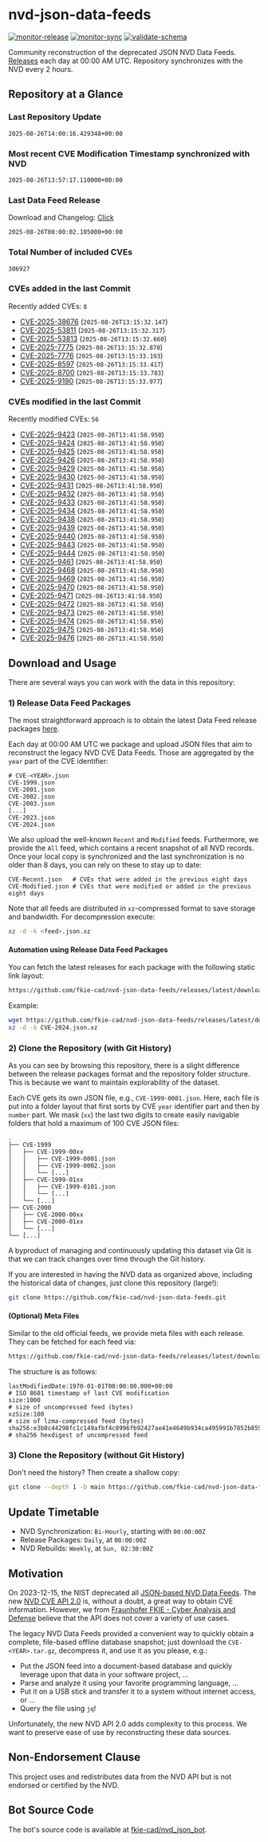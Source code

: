 # nvd-json-data-feeds

[![monitor-release](https://github.com/fkie-cad/nvd-json-data-feeds/actions/workflows/monitor_release.yml/badge.svg)](https://github.com/fkie-cad/nvd-json-data-feeds/actions/workflows/monitor_release.yml)
[![monitor-sync](https://github.com/fkie-cad/nvd-json-data-feeds/actions/workflows/monitor_sync.yml/badge.svg)](https://github.com/fkie-cad/nvd-json-data-feeds/actions/workflows/monitor_sync.yml)
[![validate-schema](https://github.com/fkie-cad/nvd-json-data-feeds/actions/workflows/validate_schema.yml/badge.svg)](https://github.com/fkie-cad/nvd-json-data-feeds/actions/workflows/validate_schema.yml)

Community reconstruction of the deprecated JSON NVD Data Feeds.
[Releases](https://github.com/fkie-cad/nvd-json-data-feeds/releases/latest) each day at 00:00 AM UTC.
Repository synchronizes with the NVD every 2 hours.

## Repository at a Glance

### Last Repository Update

```plain
2025-08-26T14:00:16.429348+00:00
```

### Most recent CVE Modification Timestamp synchronized with NVD

```plain
2025-08-26T13:57:17.110000+00:00
```

### Last Data Feed Release

Download and Changelog: [Click](https://github.com/fkie-cad/nvd-json-data-feeds/releases/latest)

```plain
2025-08-26T00:00:02.105000+00:00
```

### Total Number of included CVEs

```plain
306927
```

### CVEs added in the last Commit

Recently added CVEs: `8`

- [CVE-2025-38676](CVE-2025/CVE-2025-386xx/CVE-2025-38676.json) (`2025-08-26T13:15:32.147`)
- [CVE-2025-53811](CVE-2025/CVE-2025-538xx/CVE-2025-53811.json) (`2025-08-26T13:15:32.317`)
- [CVE-2025-53813](CVE-2025/CVE-2025-538xx/CVE-2025-53813.json) (`2025-08-26T13:15:32.660`)
- [CVE-2025-7775](CVE-2025/CVE-2025-77xx/CVE-2025-7775.json) (`2025-08-26T13:15:32.870`)
- [CVE-2025-7776](CVE-2025/CVE-2025-77xx/CVE-2025-7776.json) (`2025-08-26T13:15:33.193`)
- [CVE-2025-8597](CVE-2025/CVE-2025-85xx/CVE-2025-8597.json) (`2025-08-26T13:15:33.417`)
- [CVE-2025-8700](CVE-2025/CVE-2025-87xx/CVE-2025-8700.json) (`2025-08-26T13:15:33.783`)
- [CVE-2025-9190](CVE-2025/CVE-2025-91xx/CVE-2025-9190.json) (`2025-08-26T13:15:33.977`)


### CVEs modified in the last Commit

Recently modified CVEs: `56`

- [CVE-2025-9423](CVE-2025/CVE-2025-94xx/CVE-2025-9423.json) (`2025-08-26T13:41:58.950`)
- [CVE-2025-9424](CVE-2025/CVE-2025-94xx/CVE-2025-9424.json) (`2025-08-26T13:41:58.950`)
- [CVE-2025-9425](CVE-2025/CVE-2025-94xx/CVE-2025-9425.json) (`2025-08-26T13:41:58.950`)
- [CVE-2025-9426](CVE-2025/CVE-2025-94xx/CVE-2025-9426.json) (`2025-08-26T13:41:58.950`)
- [CVE-2025-9429](CVE-2025/CVE-2025-94xx/CVE-2025-9429.json) (`2025-08-26T13:41:58.950`)
- [CVE-2025-9430](CVE-2025/CVE-2025-94xx/CVE-2025-9430.json) (`2025-08-26T13:41:58.950`)
- [CVE-2025-9431](CVE-2025/CVE-2025-94xx/CVE-2025-9431.json) (`2025-08-26T13:41:58.950`)
- [CVE-2025-9432](CVE-2025/CVE-2025-94xx/CVE-2025-9432.json) (`2025-08-26T13:41:58.950`)
- [CVE-2025-9433](CVE-2025/CVE-2025-94xx/CVE-2025-9433.json) (`2025-08-26T13:41:58.950`)
- [CVE-2025-9434](CVE-2025/CVE-2025-94xx/CVE-2025-9434.json) (`2025-08-26T13:41:58.950`)
- [CVE-2025-9438](CVE-2025/CVE-2025-94xx/CVE-2025-9438.json) (`2025-08-26T13:41:58.950`)
- [CVE-2025-9439](CVE-2025/CVE-2025-94xx/CVE-2025-9439.json) (`2025-08-26T13:41:58.950`)
- [CVE-2025-9440](CVE-2025/CVE-2025-94xx/CVE-2025-9440.json) (`2025-08-26T13:41:58.950`)
- [CVE-2025-9443](CVE-2025/CVE-2025-94xx/CVE-2025-9443.json) (`2025-08-26T13:41:58.950`)
- [CVE-2025-9444](CVE-2025/CVE-2025-94xx/CVE-2025-9444.json) (`2025-08-26T13:41:58.950`)
- [CVE-2025-9461](CVE-2025/CVE-2025-94xx/CVE-2025-9461.json) (`2025-08-26T13:41:58.950`)
- [CVE-2025-9468](CVE-2025/CVE-2025-94xx/CVE-2025-9468.json) (`2025-08-26T13:41:58.950`)
- [CVE-2025-9469](CVE-2025/CVE-2025-94xx/CVE-2025-9469.json) (`2025-08-26T13:41:58.950`)
- [CVE-2025-9470](CVE-2025/CVE-2025-94xx/CVE-2025-9470.json) (`2025-08-26T13:41:58.950`)
- [CVE-2025-9471](CVE-2025/CVE-2025-94xx/CVE-2025-9471.json) (`2025-08-26T13:41:58.950`)
- [CVE-2025-9472](CVE-2025/CVE-2025-94xx/CVE-2025-9472.json) (`2025-08-26T13:41:58.950`)
- [CVE-2025-9473](CVE-2025/CVE-2025-94xx/CVE-2025-9473.json) (`2025-08-26T13:41:58.950`)
- [CVE-2025-9474](CVE-2025/CVE-2025-94xx/CVE-2025-9474.json) (`2025-08-26T13:41:58.950`)
- [CVE-2025-9475](CVE-2025/CVE-2025-94xx/CVE-2025-9475.json) (`2025-08-26T13:41:58.950`)
- [CVE-2025-9476](CVE-2025/CVE-2025-94xx/CVE-2025-9476.json) (`2025-08-26T13:41:58.950`)


## Download and Usage

There are several ways you can work with the data in this repository:

### 1) Release Data Feed Packages

The most straightforward approach is to obtain the latest Data Feed release packages [here](https://github.com/fkie-cad/nvd-json-data-feeds/releases/latest).

Each day at 00:00 AM UTC we package and upload JSON files that aim to reconstruct the legacy NVD CVE Data Feeds.
Those are aggregated by the `year` part of the CVE identifier:

```
# CVE-<YEAR>.json
CVE-1999.json
CVE-2001.json
CVE-2002.json
CVE-2003.json
[...]
CVE-2023.json
CVE-2024.json
```

We also upload the well-known `Recent` and `Modified` feeds.
Furthermore, we provide the `All` feed, which contains a recent snapshot of all NVD records.
Once your local copy is synchronized and the last synchronization is no older than 8 days, you can rely on these to stay up to date:

```plain
CVE-Recent.json   # CVEs that were added in the previous eight days
CVE-Modified.json # CVEs that were modified or added in the previous eight days
```

Note that all feeds are distributed in `xz`-compressed format to save storage and bandwidth.
For decompression execute:

```sh
xz -d -k <feed>.json.xz
```

#### Automation using Release Data Feed Packages

You can fetch the latest releases for each package with the following static link layout:

```sh
https://github.com/fkie-cad/nvd-json-data-feeds/releases/latest/download/CVE-<YEAR>.json.xz
```

Example:

```sh
wget https://github.com/fkie-cad/nvd-json-data-feeds/releases/latest/download/CVE-2024.json.xz
xz -d -k CVE-2024.json.xz
```

### 2) Clone the Repository (with Git History)

As you can see by browsing this repository, there is a slight difference between the release packages format and the repository folder structure.
This is because we want to maintain explorability of the dataset.

Each CVE gets its own JSON file, e.g., `CVE-1999-0001.json`.
Here, each file is put into a folder layout that first sorts by CVE `year` identifier part and then by `number` part.
We mask (`xx`) the last two digits to create easily navigable folders that hold a maximum of 100 CVE JSON files:

```plain
.
├── CVE-1999
│   ├── CVE-1999-00xx
│   │   ├── CVE-1999-0001.json
│   │   ├── CVE-1999-0002.json
│   │   └── [...]
│   ├── CVE-1999-01xx
│   │   ├── CVE-1999-0101.json
│   │   └── [...]
│   └── [...]
├── CVE-2000
│   ├── CVE-2000-00xx
│   ├── CVE-2000-01xx
│   └── [...]
└── [...]
```

A byproduct of managing and continuously updating this dataset via Git is that we can track changes over time through the Git history.

If you are interested in having the NVD data as organized above, including the historical data of changes, just clone this repository (large!):

```sh
git clone https://github.com/fkie-cad/nvd-json-data-feeds.git
```

#### (Optional) Meta Files

Similar to the old official feeds, we provide meta files with each release. They can be fetched for each feed via:

```sh
https://github.com/fkie-cad/nvd-json-data-feeds/releases/latest/download/CVE-<YEAR>.meta
```

The structure is as follows:

```plain
lastModifiedDate:1970-01-01T00:00:00.000+00:00                          # ISO 8601 timestamp of last CVE modification
size:1000                                                               # size of uncompressed feed (bytes)
xzSize:100                                                              # size of lzma-compressed feed (bytes)
sha256:e3b0c44298fc1c149afbf4c8996fb92427ae41e4649b934ca495991b7852b855 # sha256 hexdigest of uncompressed feed
```

### 3) Clone the Repository (without Git History)

Don't need the history? Then create a shallow copy:

```sh
git clone --depth 1 -b main https://github.com/fkie-cad/nvd-json-data-feeds.git
```


## Update Timetable

* NVD Synchronization: `Bi-Hourly`, starting with `00:00:00Z`
* Release Packages: `Daily`, at `00:00:00Z`
* NVD Rebuilds: `Weekly`, at `Sun, 02:30:00Z`


## Motivation

On 2023-12-15, the NIST deprecated all [JSON-based NVD Data Feeds](https://nvd.nist.gov/vuln/data-feeds#divRetirementBanner-1).
The new [NVD CVE API 2.0](https://nvd.nist.gov/developers/vulnerabilities) is, without a doubt, a great way to obtain CVE information.
However, we from [Fraunhofer FKIE - Cyber Analysis and Defense](https://www.fkie.fraunhofer.de/en/departments/cad.html) believe that the API does not cover a variety of use cases.

The legacy NVD Data Feeds provided a convenient way to quickly obtain a complete, file-based offline database snapshot; just download the `CVE-<YEAR>.tar.gz`, decompress it, and use it as you please, e.g.:

- Put the JSON feed into a document-based database and quickly leverage upon that data in your software project, ...
- Parse and analyze it using your favorite programming language, ...
- Put it on a USB stick and transfer it to a system without internet access, or ...
- Query the file using `jq`!

Unfortunately, the new NVD API 2.0 adds complexity to this process.
We want to preserve ease of use by reconstructing these data sources.

## Non-Endorsement Clause

This project uses and redistributes data from the NVD API but is not endorsed or certified by the NVD.

## Bot Source Code

The bot's source code is available at [fkie-cad/nvd\_json\_bot](https://github.com/fkie-cad/nvd_json_bot).